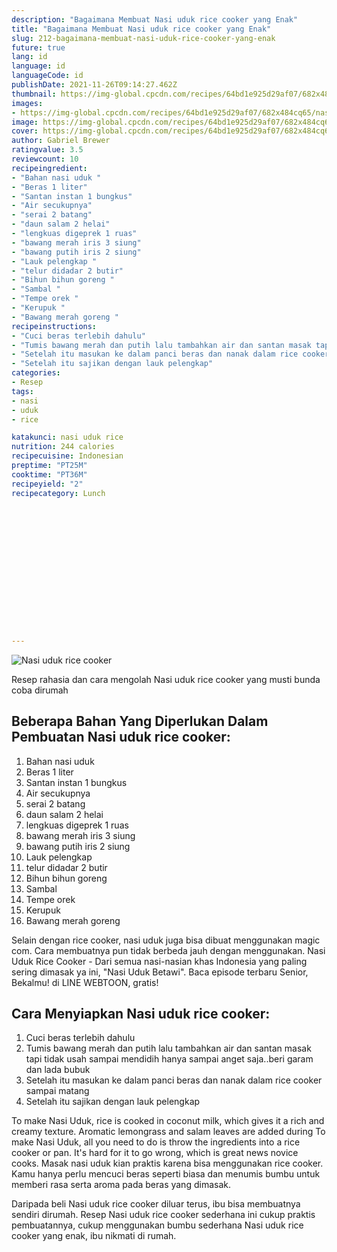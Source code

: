```yaml
---
description: "Bagaimana Membuat Nasi uduk rice cooker yang Enak"
title: "Bagaimana Membuat Nasi uduk rice cooker yang Enak"
slug: 212-bagaimana-membuat-nasi-uduk-rice-cooker-yang-enak
future: true
lang: id
language: id
languageCode: id
publishDate: 2021-11-26T09:14:27.462Z 
thumbnail: https://img-global.cpcdn.com/recipes/64bd1e925d29af07/682x484cq65/nasi-uduk-rice-cooker-foto-resep-utama.png
images:
- https://img-global.cpcdn.com/recipes/64bd1e925d29af07/682x484cq65/nasi-uduk-rice-cooker-foto-resep-utama.png
image: https://img-global.cpcdn.com/recipes/64bd1e925d29af07/682x484cq65/nasi-uduk-rice-cooker-foto-resep-utama.png
cover: https://img-global.cpcdn.com/recipes/64bd1e925d29af07/682x484cq65/nasi-uduk-rice-cooker-foto-resep-utama.png
author: Gabriel Brewer
ratingvalue: 3.5
reviewcount: 10
recipeingredient:
- "Bahan nasi uduk "
- "Beras 1 liter"
- "Santan instan 1 bungkus"
- "Air secukupnya"
- "serai 2 batang"
- "daun salam 2 helai"
- "lengkuas digeprek 1 ruas"
- "bawang merah iris 3 siung"
- "bawang putih iris 2 siung"
- "Lauk pelengkap "
- "telur didadar 2 butir"
- "Bihun bihun goreng "
- "Sambal "
- "Tempe orek "
- "Kerupuk "
- "Bawang merah goreng "
recipeinstructions:
- "Cuci beras terlebih dahulu"
- "Tumis bawang merah dan putih lalu tambahkan air dan santan masak tapi tidak usah sampai mendidih hanya sampai anget saja..beri garam dan lada bubuk"
- "Setelah itu masukan ke dalam panci beras dan nanak dalam rice cooker sampai matang"
- "Setelah itu sajikan dengan lauk pelengkap"
categories:
- Resep
tags:
- nasi
- uduk
- rice

katakunci: nasi uduk rice 
nutrition: 244 calories
recipecuisine: Indonesian
preptime: "PT25M"
cooktime: "PT36M"
recipeyield: "2"
recipecategory: Lunch


     
    
    
    
    
    
    
    
    
    
    
      
    
---
```



![Nasi uduk rice cooker](https://img-global.cpcdn.com/recipes/64bd1e925d29af07/682x484cq65/nasi-uduk-rice-cooker-foto-resep-utama.png)

Resep rahasia dan cara mengolah  Nasi uduk rice cooker yang musti bunda coba dirumah

<!--inarticleads1-->

## Beberapa Bahan Yang Diperlukan Dalam Pembuatan Nasi uduk rice cooker:

1. Bahan nasi uduk 
1. Beras 1 liter
1. Santan instan 1 bungkus
1. Air secukupnya
1. serai 2 batang
1. daun salam 2 helai
1. lengkuas digeprek 1 ruas
1. bawang merah iris 3 siung
1. bawang putih iris 2 siung
1. Lauk pelengkap 
1. telur didadar 2 butir
1. Bihun bihun goreng 
1. Sambal 
1. Tempe orek 
1. Kerupuk 
1. Bawang merah goreng 

Selain dengan rice cooker, nasi uduk juga bisa dibuat menggunakan magic com. Cara membuatnya pun tidak berbeda jauh dengan menggunakan. Nasi Uduk Rice Cooker - Dari semua nasi-nasian khas Indonesia yang paling sering dimasak ya ini, &#34;Nasi Uduk Betawi&#34;. Baca episode terbaru Senior, Bekalmu! di LINE WEBTOON, gratis! 

<!--inarticleads2-->

## Cara Menyiapkan Nasi uduk rice cooker:

1. Cuci beras terlebih dahulu
1. Tumis bawang merah dan putih lalu tambahkan air dan santan masak tapi tidak usah sampai mendidih hanya sampai anget saja..beri garam dan lada bubuk
1. Setelah itu masukan ke dalam panci beras dan nanak dalam rice cooker sampai matang
1. Setelah itu sajikan dengan lauk pelengkap


To make Nasi Uduk, rice is cooked in coconut milk, which gives it a rich and creamy texture. Aromatic lemongrass and salam leaves are added during To make Nasi Uduk, all you need to do is throw the ingredients into a rice cooker or pan. It&#39;s hard for it to go wrong, which is great news novice cooks. Masak nasi uduk kian praktis karena bisa menggunakan rice cooker. Kamu hanya perlu mencuci beras seperti biasa dan menumis bumbu untuk memberi rasa serta aroma pada beras yang dimasak. 

Daripada   beli  Nasi uduk rice cooker  diluar terus, ibu  bisa membuatnya sendiri dirumah. Resep  Nasi uduk rice cooker  sederhana ini cukup praktis pembuatannya, cukup menggunakan bumbu sederhana  Nasi uduk rice cooker  yang enak, ibu nikmati di rumah.
